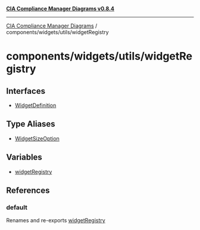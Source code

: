 [**CIA Compliance Manager Diagrams v0.8.4**](../../../../README.md)

***

[CIA Compliance Manager Diagrams](../../../../modules.md) / components/widgets/utils/widgetRegistry

# components/widgets/utils/widgetRegistry

## Interfaces

- [WidgetDefinition](interfaces/WidgetDefinition.md)

## Type Aliases

- [WidgetSizeOption](type-aliases/WidgetSizeOption.md)

## Variables

- [widgetRegistry](variables/widgetRegistry.md)

## References

### default

Renames and re-exports [widgetRegistry](variables/widgetRegistry.md)
